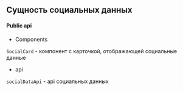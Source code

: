 ## Сущность социальных данных

#### Public api

- Components

`SocialCard` - компонент с карточкой, отображающей социальные данные

- api

`socialDataApi` - api социальных данных
